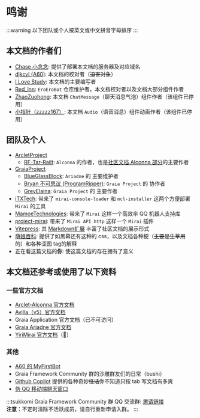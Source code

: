 # 鸣谢

:::warning
以下团队或个人按英文或中文拼音字母排序
:::

## 本文档的作者们

- [Chase 小念念](https://github.com/Little-LinNian): 提供了部署本文档的服务器及对应域名
- [djkcyl (A60)](https://github.com/djkcyl): 本文档的校对者（~~迫害对象~~）
- [I Love Study](https://github.com/I-love-study): 本文档的主要编写者
- [Red_lnn](https://github.com/Redlnn): `EroEroBot` 仓库维护者，本文档校对者以及文档大部分组件作者
- [ZhaoZuohong](https://github.com/ZhaoZuohong): 本文档 `ChatMessage`（聊天消息气泡）组件作者（该组件已停用）
- [小指针（zzzzz167）](https://github.com/zzzzz167): 本文档 `Audio`（语音消息）组件动画作者（该组件已停用）

## 团队及个人

- [ArcletProject](https://github.com/ArcletProject)
  - [RF-Tar-Railt](https://github.com/RF-Tar-Railt): `Alconna` 的作者，也是[社区文档 Alconna 部分](/guide/message_parser/alconna.md)的主要作者
- [GraiaProject](https://github.com/GraiaProject)
  - [BlueGlassBlock](https://github.com/BlueGlassBlock): `Ariadne` 的 主要维护者
  - [Bryan 不可思议 (ProgramRipper)](https://github.com/ProgramRipper): `Graia Project` 的 协作者
  - [GreyElaina](https://github.com/GreyElaina): `Graia Project` 的 主要作者
- [iTXTech](https://github.com/iTXTech): 带来了 `mirai-console-loader` 和 `mcl-installer` 这两个方便部署 `Mirai` 的工具
- [MamoeTechnologies](https://github.com/mamoe): 带来了 `Mirai` 这样一个高效率 QQ 机器人支持库
- [project-mirai](https://github.com/project-mirai): 带来了 `Mirai API http` 这样一个 `Mirai` 插件
- [Vitepress](https://github.com/vuejs/vitepress): 其 [Markdown扩展](https://vitepress.dev/guide/markdown) 丰富了社区文档的展示形式
- [萌娘百科](https://zh.moegirl.org.cn/Mainpage): 提供了如<curtain>黑幕</curtain>还有<ruby-curtain up="RubyH">这种</ruby-curtain>的 css，以及文档各种梗（~~主要是生草用的~~）<curtain>和各种涩图 tag</curtain>的解释
- 正在看这篇文档的**你**: 使这篇文档的存在拥有了意义

## 本文档还参考或使用了以下资料

### 一些官方文档

- [Arclet-Alconna 官方文档](https://arcletproject.github.io/docs/alconna/tutorial/)
- [Avilla（v5）官方文档](https://autumn-psi.vercel.app)
- Graia Application 官方文档（已不可访问）
- [Graia Ariadne 官方文档](https://graia.readthedocs.io/ariadne)
- [YiriMirai 官方文档](https://yiri-mirai.wybxc.cc/docs/intro)（:herb:）

### 其他

- [A60 的 MyFirstBot](https://github.com/djkcyl/myfirstbot)
- Graia Framework Community 群的沙雕群友们的日常（bushi）
- [Github Copilot](https://copilot.github.com) 提供的各种奇妙~~怪话~~<curtain>你不知道只按 tab 写文档有多爽</curtain>
- [伪 QQ 移动端聊天窗口](https://github.com/Redlnn/Fake-QQ-Chat-Window)

:::tsukkomi Graia Framework Community 群
QQ 交流群: [邀请链接](https://jq.qq.com/?_wv=1027&k=VXp6plBD)  
**注意**：不定时清除不活跃成员，请自行重新申请入群。
:::
